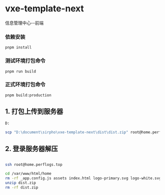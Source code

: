 # vxe-template-next

信息管理中心--前端

### 依赖安装

```
pnpm install
```

### 测试环境打包命令

```
pnpm run build
```

### 正式环境打包命令

```
pnpm build:production
```

## 1. 打包上传到服务器

```bash
D:

scp "D:\document\sirpho\vxe-template-next\dist\dist.zip" root@home.perflogs.top:/var/www/html/home


```

## 2. 登录服务器解压

```bash

ssh root@home.perflogs.top

cd /var/www/html/home
rm -rf _app.config.js assets index.html logo-primary.svg logo-white.svg resource scripts
unzip dist.zip
rm -rf dist.zip
```
